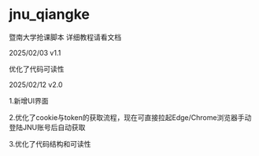 # jnu_qiangke
暨南大学抢课脚本
详细教程请看文档

2025/02/03  v1.1 

优化了代码可读性

2025/02/12  v2.0 

1.新增UI界面

2.优化了cookie与token的获取流程，现在可直接拉起Edge/Chrome浏览器手动登陆JNU账号后自动获取

3.优化了代码结构和可读性
